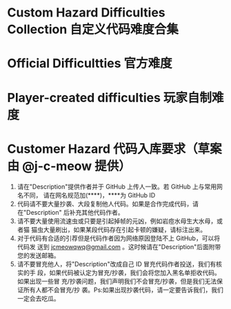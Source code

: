 # Custom Hazard Difficulties Collection 自定义代码难度合集

# Official Difficultties 官方难度

# Player-created difficulties 玩家自制难度

# Customer Hazard 代码入库要求（草案由 @j-c-meow 提供）
1. 请在"Description"提供作者并于 GitHub 上传人一致。若 GitHub 上与常用网名不同， 请在网名规范加(****)，****为 GitHub ID
2. 代码请不要大量抄袭、大段复制他人代码。如果是合作完成代码，请在"Description" 后补充其他代码作者。
3. 请不要大量使用流速虫或只要是引起掉帧的元凶，例如岩痘水母生大水母，或者猫 猫虫大量刷出，如果某段代码存在引起卡顿的嫌疑，请标注出来。
4. 对于代码有合适的引荐但是代码作者因为网络原因登陆不上 GitHub，可以将代码发 送到 jcmeowqwq@gmail.com 。这时候请在"Description"后面附带您的发送邮箱。
5. 请不要冒充他人，将"Description"改成自己 ID 冒充代码作者投送，我们有核实的手 段，如果代码被认定为冒充/抄袭，我们会将您加入黑名单拒收代码。如果出现一些冒 充/抄袭问题，我们声明我们不会冒充/抄袭，但是我们无法保证所有人都不会冒充/抄 袭。Ps:如果出现抄袭代码，请一定要告诉我们，我们一定会去吃瓜。
